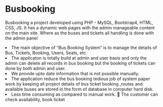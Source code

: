 # Busbooking
Busbooking a project developed using PHP - MySQL, Bootstrap4, HTML, CSS, JS. It has a dynamic web pages with the admin manageable content on the main site. Where as the buses and tickets all handling is done with the admin panel

<li> The main objective of “Bus Booking System” is to manage the details of Bus, Tickets, Booking, Users, Seats, etc.</li>
<li> The applicaton is totally build at admin and user basis and only the admin can delete all records in bus booking but the booking of tickets can done by both admin and user.</li>
<li> We provide upto date information that is not possible manually.</li>
<li> The application reduce the bus booking tedious job of system paper work by keeping all project details of bus ticket booking ,routes and available buses are stored in the form of database in computer hard disk.</li>
<li> Less time consuming as compared to manual work.  The customer can check availability, book ticket</li>
